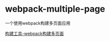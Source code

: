 # webpack-multiple-page

一个使用webpack构建多页面应用

[构建工具-webpack构建多页面](https://zeev-kell.github.io/2017/05/10/%E6%9E%84%E5%BB%BA%E5%B7%A5%E5%85%B7-webpack%E6%9E%84%E5%BB%BA%E5%A4%9A%E9%A1%B5%E9%9D%A2/)